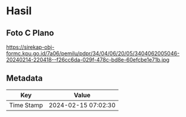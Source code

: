 # Hasil

## Foto C Plano

https://sirekap-obj-formc.kpu.go.id/7a06/pemilu/pdpr/34/04/06/20/05/3404062005046-20240214-220418--f26cc6da-029f-478c-bd8e-60efcbe1e71b.jpg


## Metadata

| Key        | Value               |
| ---------- | ------------------- |
| Time Stamp | 2024-02-15 07:02:30 |




